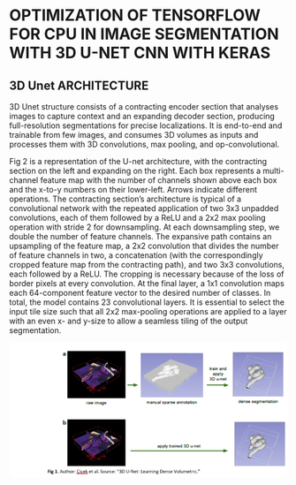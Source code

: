 
# OPTIMIZATION OF TENSORFLOW FOR CPU IN IMAGE SEGMENTATION WITH 3D U-NET CNN WITH KERAS

## 3D Unet ARCHITECTURE

3D Unet structure consists of a contracting encoder section that analyses images to capture context and an expanding decoder section, producing full-resolution segmentations for precise localizations. It is end-to-end and trainable from few images, and consumes 3D volumes as inputs and processes them with 3D convolutions, max pooling, and op-convolutional.

Fig 2 is a representation of the U-net architecture, with the contracting section on the left and expanding on the right. Each box represents a multi-channel feature map with the number of channels shown above each box and the x-to-y numbers on their lower-left. Arrows indicate different operations. The contracting section’s architecture is typical of a convolutional network with the repeated application of two 3x3 unpadded convolutions, each of them followed by a ReLU and a 2x2 max pooling operation with stride 2 for downsampling. At each downsampling step, we double the number of feature channels. The expansive path contains an upsampling of the feature map, a 2x2 convolution that divides the number of feature channels in two, a concatenation (with the correspondingly cropped feature map from the contracting path), and two 3x3 convolutions, each followed by a ReLU. The cropping is necessary because of the loss of border pixels at every convolution. At the final layer, a 1x1 convolution maps each 64-component feature vector to the desired number of classes. In total, the model contains 23 convolutional layers. It is essential to select the input tile size such that all 2x2 max-pooling operations are applied to a layer with an even x- and y-size to allow a seamless tiling of the output segmentation.


![Architecture](https://github.com/luisxcardozo/Image-Segmentation/blob/master/ISBackground/ISBacground.PNG)
